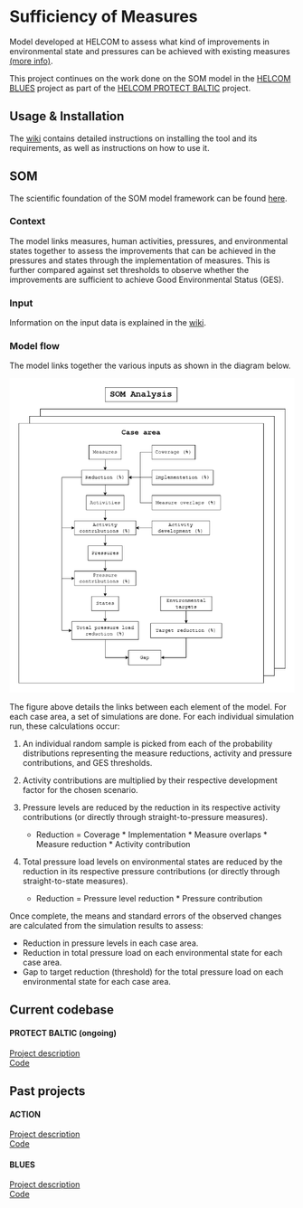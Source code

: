 # Sufficiency of Measures

Model developed at HELCOM to assess what kind of improvements in environmental state and pressures can be achieved with existing measures [(more info)](https://helcom.fi/baltic-sea-action-plan/som/).

This project continues on the work done on the SOM model in the [HELCOM BLUES](https://github.com/helcomsecretariat/SOM/tree/main/legacy/helcom_blues) project as part of the [HELCOM PROTECT BALTIC](https://protectbaltic.eu/) project. 

## Usage & Installation

The [wiki](https://helcomsecretariat.github.io/SOM/guide/installation) contains detailed instructions on installing the tool and its requirements, as well as instructions on how to use it. 

## SOM

The scientific foundation of the SOM model framework can be found [here](https://helcom.fi/wp-content/uploads/2021/11/Methodology-for-the-sufficiency-of-measures-analysis.pdf).

### Context

The model links measures, human activities, pressures, and environmental states together to assess the improvements that can be achieved in the pressures and states through the implementation of measures. This is further compared against set thresholds to observe whether the improvements are sufficient to achieve Good Environmental Status (GES). 

### Input

Information on the input data is explained in the [wiki](https://helcomsecretariat.github.io/SOM/guide/input-data).

### Model flow

The model links together the various inputs as shown in the diagram below.

![som-model-flowchart](docs/development/images/SOM_diagram.png)

The figure above details the links between each element of the model. For each case area, a set of simulations are done. For each individual simulation run, these calculations occur:

1. An individual random sample is picked from each of the probability distributions representing the measure reductions, activity and pressure contributions, and GES thresholds.

2. Activity contributions are multiplied by their respective development factor for the chosen scenario.

3. Pressure levels are reduced by the reduction in its respective activity contributions (or directly through straight-to-pressure measures).
    - Reduction = Coverage * Implementation * Measure overlaps * Measure reduction * Activity contribution

4. Total pressure load levels on environmental states are reduced by the reduction in its respective pressure contributions (or directly through straight-to-state measures).
    - Reduction = Pressure level reduction * Pressure contribution

Once complete, the means and standard errors of the observed changes are calculated from the simulation results to assess:

- Reduction in pressure levels in each case area.
- Reduction in total pressure load on each environmental state for each case area.
- Gap to target reduction (threshold) for the total pressure load on each environmental state for each case area.

## Current codebase

#### PROTECT BALTIC (ongoing)

[Project description](https://helcom.fi/helcom-at-work/projects/protect-baltic/)  
[Code](/src)

## Past projects

#### ACTION

[Project description](https://helcom.fi/helcom-at-work/projects/action/)  
[Code](/legacy/helcom_action.zip)

#### BLUES

[Project description](https://helcom.fi/helcom-at-work/projects/blues/)  
[Code](/legacy/helcom_blues.zip)
